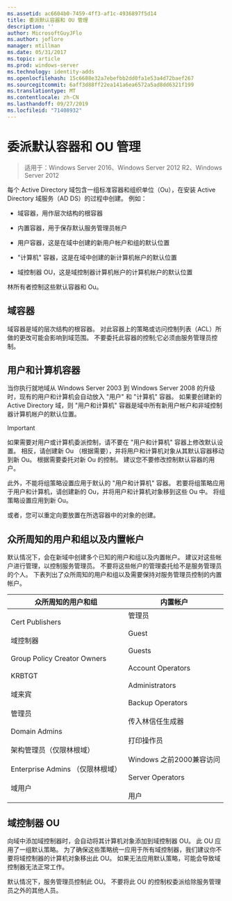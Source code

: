 ```yaml
---
ms.assetid: ac6604b0-7459-4ff3-af1c-4936897f5d14
title: 委派默认容器和 OU 管理
description: ''
author: MicrosoftGuyJFlo
ms.author: joflore
manager: mtillman
ms.date: 05/31/2017
ms.topic: article
ms.prod: windows-server
ms.technology: identity-adds
ms.openlocfilehash: 15c6688e32a7ebefbb2dd0fa1e53a4d72baef267
ms.sourcegitcommit: 6aff3d88ff22ea141a6ea6572a5ad8dd6321f199
ms.translationtype: MT
ms.contentlocale: zh-CN
ms.lasthandoff: 09/27/2019
ms.locfileid: "71408932"
---
```

# <a name="delegating-administration-of-default-containers-and-ous"></a>委派默认容器和 OU 管理

>适用于：Windows Server 2016、Windows Server 2012 R2、Windows Server 2012

每个 Active Directory 域包含一组标准容器和组织单位（Ou），在安装 Active Directory 域服务（AD DS）的过程中创建。 例如：  
  
-   域容器，用作层次结构的根容器  
  
-   内置容器，用于保存默认服务管理员帐户  
  
-   用户容器，这是在域中创建的新用户帐户和组的默认位置  
  
-   "计算机" 容器，这是在域中创建的新计算机帐户的默认位置  
  
-   域控制器 OU，这是域控制器计算机帐户的计算机帐户的默认位置  
  
林所有者控制这些默认容器和 Ou。  
  
## <a name="domain-container"></a>域容器  
域容器是域的层次结构的根容器。 对此容器上的策略或访问控制列表（ACL）所做的更改可能会影响到域范围。 不要委托此容器的控制;它必须由服务管理员控制。  
  
## <a name="users-and-computers-containers"></a>用户和计算机容器  
当你执行就地域从 Windows Server 2003 到 Windows Server 2008 的升级时，现有的用户和计算机会自动放入 "用户" 和 "计算机" 容器。 如果要创建新的 Active Directory 域，则 "用户和计算机" 容器是域中所有新用户帐户和非域控制器计算机帐户的默认位置。  
  
> [!IMPORTANT]  
> 如果需要对用户或计算机委派控制，请不要在 "用户和计算机" 容器上修改默认设置。 相反，请创建新 Ou （根据需要），并将用户和计算机对象从其默认容器移动到新 Ou。 根据需要委托对新 Ou 的控制。 建议您不要修改控制默认容器的用户。  
  
此外，不能将组策略设置应用于默认的 "用户和计算机" 容器。 若要将组策略应用于用户和计算机，请创建新的 Ou，并将用户和计算机对象移到这些 Ou 中。 将组策略设置应用到新 Ou。  
  
或者，您可以重定向要放置在所选容器中的对象的创建。  
  
## <a name="well-known-users-and-groups-and-built-in-accounts"></a>众所周知的用户和组以及内置帐户  
默认情况下，会在新域中创建多个已知的用户和组以及内置帐户。 建议对这些帐户进行管理，以控制服务管理员。 不要将这些帐户的管理委托给不是服务管理员的个人。 下表列出了众所周知的用户和组以及需要保持对服务管理员控制的内置帐户。  
  
|众所周知的用户和组|内置帐户|  
|--------------------------------|----------------------|  
|Cert Publishers<br /><br />域控制器<br /><br />Group Policy Creator Owners<br /><br />KRBTGT<br /><br />域来宾<br /><br />管理员<br /><br />Domain Admins<br /><br />架构管理员（仅限林根域）<br /><br />Enterprise Admins （仅限林根域）<br /><br />域用户|管理员<br /><br />Guest<br /><br />Guests<br /><br />Account Operators<br /><br />Administrators<br /><br />Backup Operators<br /><br />传入林信任生成器<br /><br />打印操作员<br /><br />Windows 之前2000兼容访问<br /><br />Server Operators<br /><br />用户|  
  
## <a name="domain-controller-ou"></a>域控制器 OU  
向域中添加域控制器时，会自动将其计算机对象添加到域控制器 OU。 此 OU 应用了一组默认策略。 为了确保这些策略统一应用于所有域控制器，我们建议你不要将域控制器的计算机对象移出此 OU。 如果无法应用默认策略，可能会导致域控制器无法正常工作。  
  
默认情况下，服务管理员控制此 OU。 不要将此 OU 的控制权委派给除服务管理员之外的其他人员。  
  



